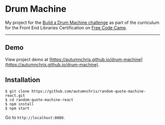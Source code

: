 # Drum Machine

My project for the [Build a Drum Machine challenge](https://learn.freecodecamp.org/front-end-libraries/front-end-libraries-projects/build-a-drum-machine) as part of the curriculum for the Front End Libraries Certification on [Free Code Camp](https://www.freecodecamp.org).

---

## Demo

View project demo at [https://autumnchris.github.io/drum-machine](https://autumnchris.github.io/drum-machine).

## Installation

```
$ git clone https://github.com/autumnchris/random-quote-machine-react.git
$ cd random-quote-machine-react
$ npm install
$ npm start
```

Go to `http://localhost:8080`.
